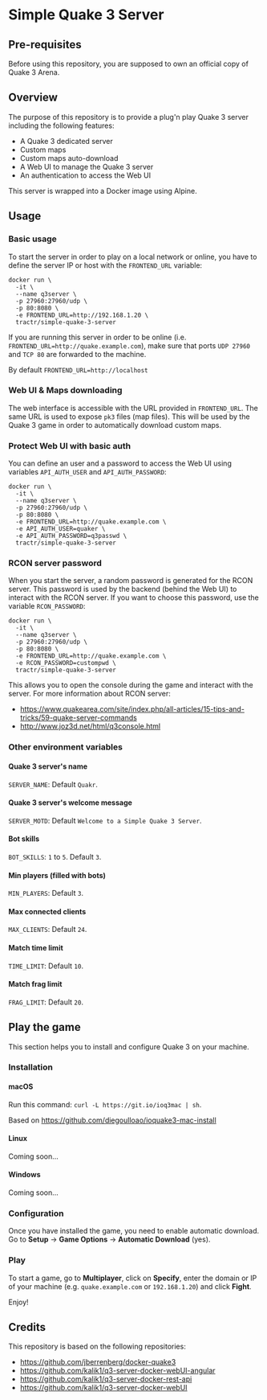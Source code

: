 # Simple Quake 3 Server

## Pre-requisites

Before using this repository, you are supposed to own an official copy of Quake 3 Arena.

## Overview

The purpose of this repository is to provide a plug'n play Quake 3 server including the following features:

- A Quake 3 dedicated server
- Custom maps
- Custom maps auto-download
- A Web UI to manage the Quake 3 server
- An authentication to access the Web UI

This server is wrapped into a Docker image using Alpine.

## Usage

### Basic usage

To start the server in order to play on a local network or online, you have to define the server IP or host with the `FRONTEND_URL` variable:

```shell script
docker run \
  -it \
  --name q3server \
  -p 27960:27960/udp \
  -p 80:8080 \
  -e FRONTEND_URL=http://192.168.1.20 \
  tractr/simple-quake-3-server
```

If you are running this server in order to be online (i.e. `FRONTEND_URL=http://quake.example.com`), make sure that ports `UDP 27960` and `TCP 80` are forwarded to the machine.

By default `FRONTEND_URL=http://localhost`

### Web UI & Maps downloading

The web interface is accessible with the URL provided in `FRONTEND_URL`.
The same URL is used to expose `pk3` files (map files). This will be used by the Quake 3 game in order to automatically download custom maps.

### Protect Web UI with basic auth

You can define an user and a password to access the Web UI using variables `API_AUTH_USER` and `API_AUTH_PASSWORD`:

```shell script
docker run \
  -it \
  --name q3server \
  -p 27960:27960/udp \
  -p 80:8080 \
  -e FRONTEND_URL=http://quake.example.com \
  -e API_AUTH_USER=quaker \
  -e API_AUTH_PASSWORD=q3passwd \
  tractr/simple-quake-3-server
```

### RCON server password

When you start the server, a random password is generated for the RCON server.
This password is used by the backend (behind the Web UI) to interact with the RCON server.
If you want to choose this password, use the variable `RCON_PASSWORD`:

```shell script
docker run \
  -it \
  --name q3server \
  -p 27960:27960/udp \
  -p 80:8080 \
  -e FRONTEND_URL=http://quake.example.com \
  -e RCON_PASSWORD=custompwd \
  tractr/simple-quake-3-server
```

This allows you to open the console during the game and interact with the server.
For more information about RCON server:

- https://www.quakearea.com/site/index.php/all-articles/15-tips-and-tricks/59-quake-server-commands
- http://www.joz3d.net/html/q3console.html

### Other environment variables

#### Quake 3 server's name

`SERVER_NAME`: Default `Quakr`.

#### Quake 3 server's welcome message

`SERVER_MOTD`: Default `Welcome to a Simple Quake 3 Server`.

#### Bot skills

`BOT_SKILLS`: `1` to `5`. Default `3`.

#### Min players (filled with bots)

`MIN_PLAYERS`: Default `3`.

#### Max connected clients

`MAX_CLIENTS`: Default `24`.

#### Match time limit

`TIME_LIMIT`: Default `10`.

#### Match frag limit

`FRAG_LIMIT`: Default `20`.

## Play the game

This section helps you to install and configure Quake 3 on your machine.

### Installation

#### macOS

Run this command: `curl -L https://git.io/ioq3mac | sh`.

Based on https://github.com/diegoulloao/ioquake3-mac-install

#### Linux

Coming soon...

#### Windows

Coming soon...

### Configuration

Once you have installed the game, you need to enable automatic download.
Go to **Setup** -> **Game Options** -> **Automatic Download** (yes).

### Play

To start a game, go to **Multiplayer**, click on **Specify**, enter the domain or IP of your machine (e.g. `quake.example.com` or `192.168.1.20`) and click **Fight**.

Enjoy!

## Credits

This repository is based on the following repositories:

- https://github.com/jberrenberg/docker-quake3
- https://github.com/kalik1/q3-server-docker-webUI-angular
- https://github.com/kalik1/q3-server-docker-rest-api
- https://github.com/kalik1/q3-server-docker-webUI
